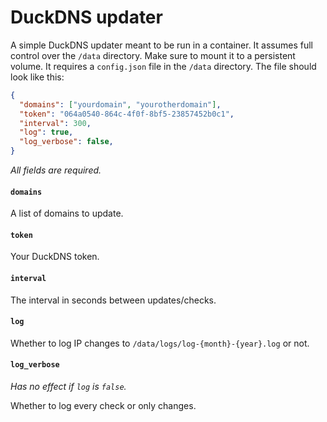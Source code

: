 # DuckDNS updater
A simple DuckDNS updater meant to be run in a container.
It assumes full control over the `/data` directory. Make sure to mount it to a persistent volume.
It requires a `config.json` file in the `/data` directory. The file should look like this:
```json
{
  "domains": ["yourdomain", "yourotherdomain"],
  "token": "064a0540-864c-4f0f-8bf5-23857452b0c1",
  "interval": 300,
  "log": true,
  "log_verbose": false,
}
```
_All fields are required._

#### `domains`
A list of domains to update.

#### `token`
Your DuckDNS token.

#### `interval`
The interval in seconds between updates/checks.

#### `log`
Whether to log IP changes to `/data/logs/log-{month}-{year}.log` or not.

#### `log_verbose`
_Has no effect if `log` is `false`._

Whether to log every check or only changes.
